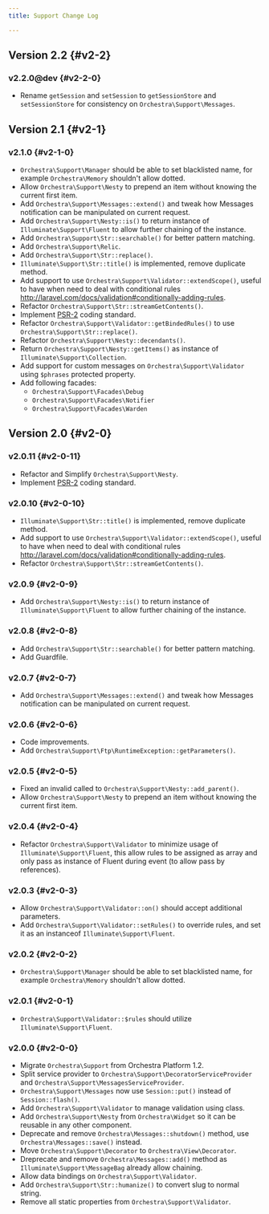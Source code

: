 ```yaml
---
title: Support Change Log

---
```


## Version 2.2 {#v2-2}

### v2.2.0@dev {#v2-2-0}

* Rename `getSession` and `setSession` to `getSessionStore` and `setSessionStore` for consistency on `Orchestra\Support\Messages`.

## Version 2.1 {#v2-1}

### v2.1.0 {#v2-1-0}

* `Orchestra\Support\Manager` should be able to set blacklisted name, for example `Orchestra\Memory` shouldn't allow dotted.
* Allow `Orchestra\Support\Nesty` to prepend an item without knowing the current first item.
* Add `Orchestra\Support\Messages::extend()` and tweak how Messages notification can be manipulated on current request.
* Add `Orchestra\Support\Nesty::is()` to return instance of `Illuminate\Support\Fluent` to allow further chaining of the instance.
* Add `Orchestra\Support\Str::searchable()` for better pattern matching.
* Add `Orchestra\Support\Relic`.
* Add `Orchestra\Support\Str::replace()`.
* `Illuminate\Support\Str::title()` is implemented, remove duplicate method.
* Add support to use `Orchestra\Support\Validator::extendScope()`, useful to have when need to deal with conditional rules <http://laravel.com/docs/validation#conditionally-adding-rules>.
* Refactor `Orchestra\Support\Str::streamGetContents()`.
* Implement [PSR-2](https://github.com/php-fig/fig-standards/blob/master/accepted/PSR-2-coding-style-guide.md) coding standard.
* Refactor `Orchestra\Support\Validator::getBindedRules()` to use `Orchestra\Support\Str::replace()`.
* Refactor `Orchestra\Support\Nesty::decendants()`.
* Return `Orchestra\Support\Nesty::getItems()` as instance of `Illuminate\Support\Collection`.
* Add support for custom messages on `Orchestra\Support\Validator` using `$phrases` protected property.
* Add following facades:
  - `Orchestra\Support\Facades\Debug`
  - `Orchestra\Support\Facades\Notifier`
  - `Orchestra\Support\Facades\Warden`

## Version 2.0 {#v2-0}

### v2.0.11 {#v2-0-11}

* Refactor and Simplify `Orchestra\Support\Nesty`.
* Implement [PSR-2](https://github.com/php-fig/fig-standards/blob/master/accepted/PSR-2-coding-style-guide.md) coding standard.

### v2.0.10 {#v2-0-10}

* `Illuminate\Support\Str::title()` is implemented, remove duplicate method.
* Add support to use `Orchestra\Support\Validator::extendScope()`, useful to have when need to deal with conditional rules <http://laravel.com/docs/validation#conditionally-adding-rules>.
* Refactor `Orchestra\Support\Str::streamGetContents()`.

### v2.0.9 {#v2-0-9}

* Add `Orchestra\Support\Nesty::is()` to return instance of `Illuminate\Support\Fluent` to allow further chaining of the instance.

### v2.0.8 {#v2-0-8}

* Add `Orchestra\Support\Str::searchable()` for better pattern matching.
* Add Guardfile.

### v2.0.7 {#v2-0-7}

* Add `Orchestra\Support\Messages::extend()` and tweak how Messages notification can be manipulated on current request.

### v2.0.6 {#v2-0-6}

* Code improvements.
* Add `Orchestra\Support\Ftp\RuntimeException::getParameters()`.

### v2.0.5 {#v2-0-5}

* Fixed an invalid called to `Orchestra\Support\Nesty::add_parent()`.
* Allow `Orchestra\Support\Nesty` to prepend an item without knowing the current first item.

### v2.0.4 {#v2-0-4}

* Refactor `Orchestra\Support\Validator` to minimize usage of `Illuminate\Support\Fluent`, this allow rules to be assigned as array and only pass as instance of Fluent during event (to allow pass by references).

### v2.0.3 {#v2-0-3}

* Allow `Orchestra\Support\Validator::on()` should accept additional parameters.
* Add `Orchestra\Support\Validator::setRules()` to override rules, and set it as an instanceof `Illuminate\Support\Fluent`.

### v2.0.2 {#v2-0-2}

* `Orchestra\Support\Manager` should be able to set blacklisted name, for example `Orchestra\Memory` shouldn't allow dotted.

### v2.0.1 {#v2-0-1}

* `Orchestra\Support\Validator::$rules` should utilize `Illuminate\Support\Fluent`.

### v2.0.0 {#v2-0-0}

* Migrate `Orchestra\Support` from Orchestra Platform 1.2.
* Split service provider to `Orchestra\Support\DecoratorServiceProvider` and `Orchestra\Support\MessagesServiceProvider`.
* `Orchestra\Support\Messages` now use `Session::put()` instead of `Session::flash()`.
* Add `Orchestra\Support\Validator` to manage validation using class.
* Add `Orchestra\Support\Nesty` from `Orchestra\Widget` so it can be reusable in any other component.
* Deprecate and remove `Orchestra\Messages::shutdown()` method, use `Orchestra\Messages::save()` instead.
* Move `Orchestra\Support\Decorator` to `Orchestra\View\Decorator`.
* Dreprecate and remove `Orchestra\Messages::add()` method as `Illuminate\Support\MessageBag` already allow chaining.
* Allow data bindings on `Orchestra\Support\Validator`.
* Add `Orchestra\Support\Str::humanize()` to convert slug to normal string.
* Remove all static properties from `Orchestra\Support\Validator`.
